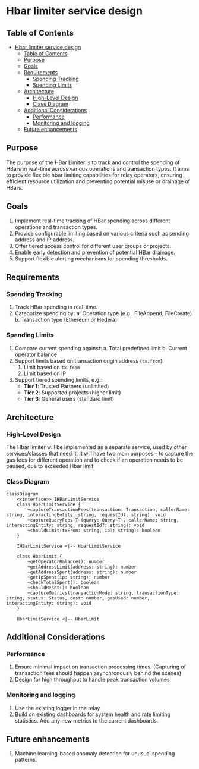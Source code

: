 # Hbar limiter service design

## Table of Contents
- [Hbar limiter service design](#hbar-limiter-service-design)
  - [Table of Contents](#table-of-contents)
  - [Purpose](#purpose)
  - [Goals](#goals)
  - [Requirements](#requirements)
    - [Spending Tracking](#spending-tracking)
    - [Spending Limits](#spending-limits)
  - [Architecture](#architecture)
    - [High-Level Design](#high-level-design)
    - [Class Diagram](#class-diagram)
  - [Additional Considerations](#additional-considerations)
    - [Performance](#performance)
    - [Monitoring and logging](#monitoring-and-logging)
  - [Future enhancements](#future-enhancements)

## Purpose

The purpose of the HBar Limiter is to track and control the spending of HBars in real-time across various operations and transaction types. It aims to provide flexible hbar limiting capabilities for relay operators, ensuring efficient resource utilization and preventing potential misuse or drainage of HBars.

## Goals

1. Implement real-time tracking of HBar spending across different operations and transaction types.
2. Provide configurable limiting based on various criteria such as sending address and IP address.
3. Offer tiered access control for different user groups or projects.
4. Enable early detection and prevention of potential HBar drainage.
5. Support flexible alerting mechanisms for spending thresholds.

## Requirements
### Spending Tracking

1. Track HBar spending in real-time.
2. Categorize spending by:
   a. Operation type (e.g., FileAppend, FileCreate)
   b. Transaction type (Ethereum or Hedera)

### Spending Limits

1. Compare current spending against:
   a. Total predefined limit
   b. Current operator balance
2. Support limits based on transaction origin address (`tx.from`).  
   1. Limit based on `tx.from`
   2. Limit based on IP
3. Support tiered spending limits, e.g.:
   - **Tier 1**: Trusted Partners (unlimited)
   - **Tier 2**: Supported projects (higher limit)
   - **Tier 3**: General users (standard limit)

## Architecture

### High-Level Design
The Hbar limiter will be implemented as a separate service, used by other services/classes that need it. It will have two main purposes - to capture the gas fees for different operation and to check if an operation needs to be paused, due to exceeded Hbar limit

### Class Diagram
```mermaid
classDiagram
    <<interface>> IHBarLimitService
    class HbarLimitService {
        +captureTransactionFees(transaction: Transaction, callerName: string, interactingEntity: string, requestId?: string): void
        +captureQueryFees~T~(query: Query~T~, callerName: string, interactingEntity: string, requestId?: string): void
        +shouldLimit(txFrom: string, ip?: string): boolean
    }
    
    IHBarLimitService <|-- HbarLimitService

    class HbarLimit {
        +getOperatorBalance(): number
        +getAddressLimit(address: string): number
        +getAddressSpent(address: string): number
        +getIpSpent(ip: string): number
        +checkTotalSpent(): boolean
        +shouldReset(): boolean
        +captureMetrics(transactionMode: string, transactionType: string, status: Status, cost: number, gasUsed: number, interactingEntity: string): void
    }

    HbarLimitService <|-- HbarLimit
```


## Additional Considerations
### Performance 

1. Ensure minimal impact on transaction processing times. (Capturing of transaction fees should happen asynchronously behind the scenes)
2. Design for high throughput to handle peak transaction volumes

### Monitoring and logging
1. Use the existing logger in the relay
2. Build on existing dashboards for system health and rate limiting statistics. Add any new metrics to the current dashboards.

## Future enhancements
1. Machine learning-based anomaly detection for unusual spending patterns.
